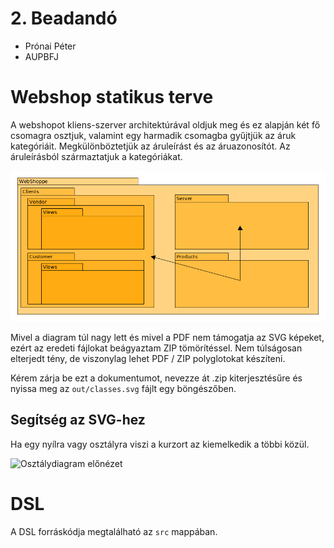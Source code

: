 # 2. Beadandó

 - Prónai Péter
 - AUPBFJ

# Webshop statikus terve
A webshopot kliens-szerver architektúrával oldjuk meg és ez alapján két fő csomagra osztjuk, valamint egy harmadik csomagba gyűjtjük az áruk kategóriáit. Megkülönböztetjük az áruleírást és az áruazonosítót. Az áruleírásból származtatjuk a kategóriákat.

![Csomagdiagram.](src/img/packages.png)

Mivel a diagram túl nagy lett és mivel a PDF nem támogatja az SVG képeket, ezért az eredeti fájlokat beágyaztam ZIP tömörítéssel. Nem túlságosan elterjedt tény, de viszonylag lehet PDF / ZIP polyglotokat készíteni.

Kérem zárja be ezt a dokumentumot, nevezze át .zip kiterjesztésűre és nyissa meg az `out/classes.svg` fájlt egy böngészőben.

## Segítség az SVG-hez
Ha egy nyílra vagy osztályra viszi a kurzort az kiemelkedik a többi közül.

![Osztálydiagram előnézet](out/classes.png)

# DSL
A DSL forráskódja megtalálható az `src` mappában.
